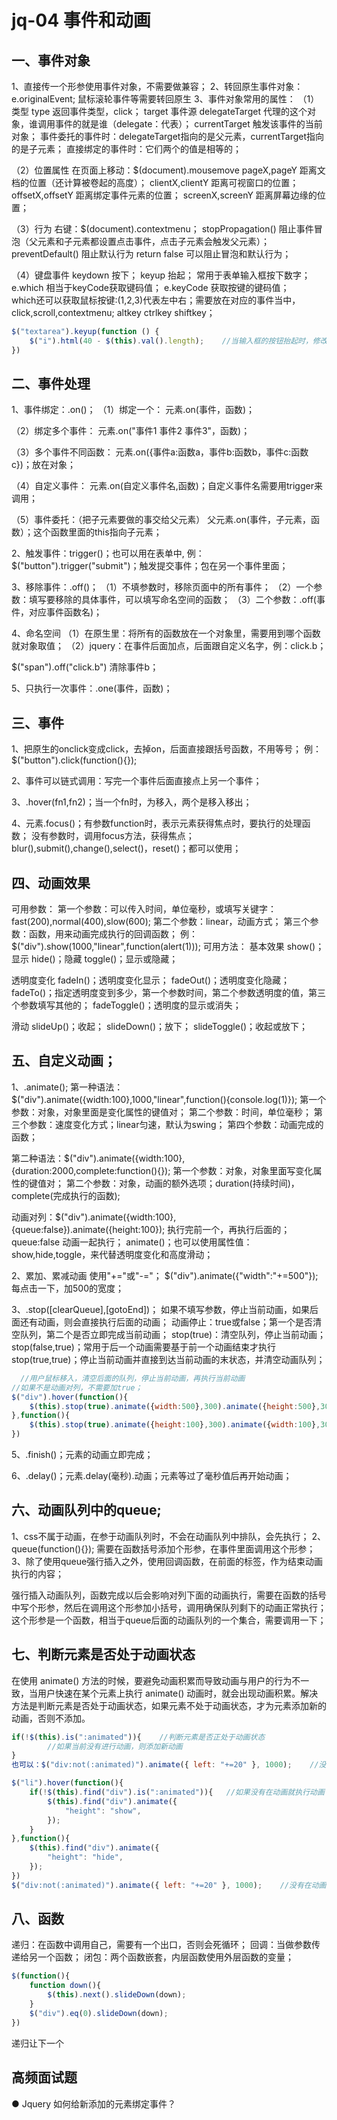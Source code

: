 # jq-04 事件和动画
## 一、事件对象
1、直接传一个形参使用事件对象，不需要做兼容；
2、转回原生事件对象：e.originalEvent;    鼠标滚轮事件等需要转回原生
3、事件对象常用的属性：
（1）类型
type       返回事件类型，click；
target    事件源
delegateTarget    代理的这个对象，谁调用事件的就是谁（delegate：代表）；
currentTarget    触发该事件的当前对象；
事件委托的事件时：delegateTarget指向的是父元素，currentTarget指向的是子元素；
直接绑定的事件时：它们两个的值是相等的；


（2）位置属性
在页面上移动：$(document).mousemove
pageX,pageY    距离文档的位置（还计算被卷起的高度）；
clientX,clientY    距离可视窗口的位置；
offsetX,offsetY    距离绑定事件元素的位置；
screenX,screenY    距离屏幕边缘的位置；

（3）行为
右键：$(document).contextmenu；
stopPropagation()    阻止事件冒泡（父元素和子元素都设置点击事件，点击子元素会触发父元素）；
preventDefault()    阻止默认行为
return false    可以阻止冒泡和默认行为；

（4）键盘事件
keydown    按下；
keyup    抬起；
常用于表单输入框按下数字；
e.which    相当于keyCode获取键码值；
e.keyCode     获取按键的键码值；   
which还可以获取鼠标按键:(1,2,3)代表左中右；需要放在对应的事件当中，click,scroll,contextmenu;
altkey    ctrlkey    shiftkey；
```js
$("textarea").keyup(function () {
    $("i").html(40 - $(this).val().length);    //当输入框的按钮抬起时，修改i标签的内容,做到实时更新；
})
```



## 二、事件处理

1、事件绑定：.on()；
（1）绑定一个：
元素.on(事件，函数)；

（2）绑定多个事件：
元素.on("事件1  事件2  事件3"，函数)；

（3）多个事件不同函数：
元素.on({事件a:函数a，事件b:函数b，事件c:函数c})；放在对象；

（4）自定义事件：
元素.on(自定义事件名,函数)；自定义事件名需要用trigger来调用；

（5）事件委托：（把子元素要做的事交给父元素）
父元素.on(事件，子元素，函数）；这个函数里面的this指向子元素；

2、触发事件：trigger()；也可以用在表单中,
例：$("button").trigger("submit")；触发提交事件；包在另一个事件里面；

3、移除事件：.off()；
（1）不填参数时，移除页面中的所有事件；
（2）一个参数：填写要移除的具体事件，可以填写命名空间的函数；
（3）二个参数：.off(事件，对应事件函数名)；

4、命名空间
（1）在原生里：将所有的函数放在一个对象里，需要用到哪个函数就对象取值；
（2）jquery：在事件后面加点，后面跟自定义名字，例：click.b；

$("span").off("click.b")    清除事件b；

5、只执行一次事件：.one(事件，函数)；



## 三、事件

1、把原生的onclick变成click，去掉on，后面直接跟括号函数，不用等号；
    例：$("button").click(function(){});

2、事件可以链式调用：写完一个事件后面直接点上另一个事件；

3、.hover(fn1,fn2)；当一个fn时，为移入，两个是移入移出；

4、元素.focus()；有参数function时，表示元素获得焦点时，要执行的处理函数；
没有参数时，调用focus方法，获得焦点；
blur(),submit(),change(),select()，reset()；都可以使用；



## 四、动画效果

可用参数：
第一个参数：可以传入时间，单位毫秒，或填写关键字：fast(200),normal(400),slow(600);
第二个参数：linear，动画方式；
第三个参数：函数，用来动画完成执行的回调函数；
例：$("div").show(1000,"linear",function(alert(1)));
可用方法：
基本效果
show()；显示
hide()；隐藏
toggle()；显示或隐藏；

透明度变化
fadeIn()；透明度变化显示；
fadeOut()；透明度变化隐藏；
fadeTo()；指定透明度变到多少，第一个参数时间，第二个参数透明度的值，第三个参数填写其他的；
fadeToggle()；透明度的显示或消失；

 滑动
slideUp()；收起；
slideDown()；放下；
slideToggle()；收起或放下；



## 五、自定义动画；

1、.animate();
第一种语法：$("div").animate({width:100},1000,"linear",function(){console.log(1)});
第一个参数：对象，对象里面是变化属性的键值对；
第二个参数：时间，单位毫秒；
第三个参数：速度变化方式；linear匀速，默认为swing；
第四个参数：动画完成的函数；

第二种语法：$("div").animate({width:100},{duration:2000,complete:function(){});
第一个参数：对象，对象里面写变化属性的键值对；
第二个参数：对象，动画的额外选项；duration(持续时间)，complete(完成执行的函数);

动画对列：$("div").animate({width:100},{queue:false}).animate({height:100});
执行完前一个，再执行后面的；
queue:false   动画一起执行；
animate()；也可以使用属性值：show,hide,toggle，来代替透明度变化和高度滑动；

2、累加、累减动画
使用"+="或"-="；
$("div").animate({"width":"+=500"});
每点击一下，加500的宽度；

3、.stop([clearQueue],[gotoEnd])；
如果不填写参数，停止当前动画，如果后面还有动画，则会直接执行后面的动画；
动画停止：true或false；第一个是否清空队列，第二个是否立即完成当前动画；
stop(true)：清空队列，停止当前动画；
stop(false,true)；常用于后一个动画需要基于前一个动画结束才执行
stop(true,true)；停止当前动画并直接到达当前动画的末状态，并清空动画队列；
```js
  //用户鼠标移入，清空后面的队列，停止当前动画，再执行当前动画
//如果不是动画对列，不需要加true；
$("div").hover(function(){
    $(this).stop(true).animate({width:500},300).animate({height:500},300)
},function(){
    $(this).stop(true).animate({height:100},300).animate({width:100},300)
})
```

5、.finish()；元素的动画立即完成；

6、.delay()；元素.delay(毫秒).动画；元素等过了毫秒值后再开始动画；



## 六、动画队列中的queue;

1、css不属于动画，在参于动画队列时，不会在动画队列中排队，会先执行；
2、queue(function(){});    需要在函数括号添加个形参，在事件里面调用这个形参；
3、除了使用queue强行插入之外，使用回调函数，在前面的标签，作为结束动画执行的内容；

强行插入动画队列，函数完成以后会影响对列下面的动画执行，需要在函数的括号中写个形参，然后在调用这个形参加小括号，调用确保队列剩下的动画正常执行；这个形参是一个函数，相当于queue后面的动画队列的一个集合，需要调用一下；



## 七、判断元素是否处于动画状态

在使用 animate() 方法的时候，要避免动画积累而导致动画与用户的行为不一致，当用户快速在某个元素上执行 animate() 动画时，就会出现动画积累。解决方法是判断元素是否处于动画状态，如果元素不处于动画状态，才为元素添加新的动画，否则不添加。
```js
if(!$(this).is(":animated")){    //判断元素是否正处于动画状态
        //如果当前没有进行动画，则添加新动画
}
也可以：$("div:not(:animated)").animate({ left: "+=20" }, 1000);    //没有在动画的div元素添加动画

$("li").hover(function(){
    if(!$(this).find("div").is(":animated")){   //如果没有在动画就执行动画；
        $(this).find("div").animate({
            "height": "show",
        });
    }
},function(){
    $(this).find("div").animate({
        "height": "hide",
    });
})
$("div:not(:animated)").animate({ left: "+=20" }, 1000);    //没有在动画的div元素添加画
```



## 八、函数

递归：在函数中调用自己，需要有一个出口，否则会死循环；
回调：当做参数传递给另一个函数；
闭包：两个函数嵌套，内层函数使用外层函数的变量；
```js
$(function(){
    function down(){
        $(this).next().slideDown(down);
    }
    $("div").eq(0).slideDown(down);
})
```
递归让下一个



## 高频面试题

● Jquery 如何给新添加的元素绑定事件？

